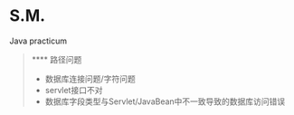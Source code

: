 # S.M.
Java practicum
>**** 路径问题
>* 数据库连接问题/字符问题
>* servlet接口不对
>* 数据库字段类型与Servlet/JavaBean中不一致导致的数据库访问错误
